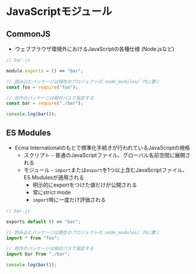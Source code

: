 # JavaScriptモジュール
## CommonJS
- ウェブブラウザ環境外におけるJavaScriptの各種仕様 (Node.jsなど)

```js
// bar.js

module.exports = () => "bar";
```

```js
// 読み込むパッケージは現在のプロジェクトの`node_modules/`内に置く
const foo = require("foo");

// 自作のパッケージは相対パスで指定する
const bar = require("./bar");

console.log(bar());
```

## ES Modules
- Ecma Internationalのもとで標準化手続きが行われているJavaScriptの規格
  - スクリプト - 普通のJavaScriptファイル、グローバル名前空間に展開される
  - モジュール - `import`または`export`を1つ以上含むJavaScriptファイル、ES Modulesが適用される
    - 明示的にexportをつけた値だけが公開される
    - 常にstrict mode
    - `import`時に一度だけ評価される

```js
// bar.js

exports default () => "bar";
```

```js
// 読み込むパッケージは現在のプロジェクトの`node_modules/`内に置く
import * from "foo";

// 自作のパッケージは相対パスで指定する
import bar from "./bar";

console.log(bar());
```
